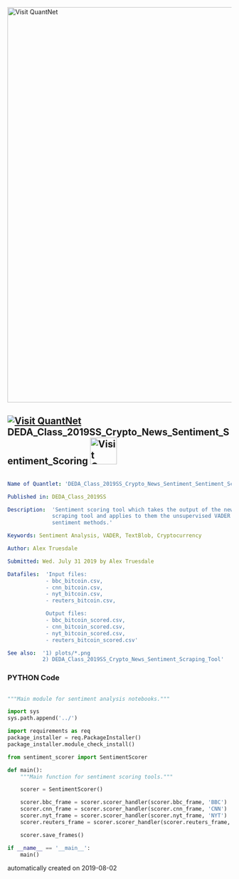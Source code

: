 [<img src="https://github.com/QuantLet/Styleguide-and-FAQ/blob/master/pictures/banner.png" width="888" alt="Visit QuantNet">](http://quantlet.de/)

## [<img src="https://github.com/QuantLet/Styleguide-and-FAQ/blob/master/pictures/qloqo.png" alt="Visit QuantNet">](http://quantlet.de/) **DEDA_Class_2019SS_Crypto_News_Sentiment_Sentiment_Scoring** [<img src="https://github.com/QuantLet/Styleguide-and-FAQ/blob/master/pictures/QN2.png" width="60" alt="Visit QuantNet 2.0">](http://quantlet.de/)

```yaml

Name of Quantlet: 'DEDA_Class_2019SS_Crypto_News_Sentiment_Sentiment_Scoring'

Published in: DEDA_Class_2019SS

Description:  'Sentiment scoring tool which takes the output of the news source
              scraping tool and applies to them the unsupervised VADER and TextBlob
              sentiment methods.'

Keywords: Sentiment Analysis, VADER, TextBlob, Cryptocurrency

Author: Alex Truesdale

Submitted: Wed. July 31 2019 by Alex Truesdale

Datafiles:  'Input files:
            - bbc_bitcoin.csv,
            - cnn_bitcoin.csv,
            - nyt_bitcoin.csv,
            - reuters_bitcoin.csv,

            Output files:
            - bbc_bitcoin_scored.csv,
            - cnn_bitcoin_scored.csv,
            - nyt_bitcoin_scored.csv,
            - reuters_bitcoin_scored.csv'

See also:  '1) plots/*.png
           2) DEDA_Class_2019SS_Crypto_News_Sentiment_Scraping_Tool'

```

### PYTHON Code
```python

"""Main module for sentiment analysis notebooks."""

import sys
sys.path.append('../')

import requirements as req
package_installer = req.PackageInstaller()
package_installer.module_check_install()

from sentiment_scorer import SentimentScorer

def main():
    """Main function for sentiment scoring tools."""

    scorer = SentimentScorer()

    scorer.bbc_frame = scorer.scorer_handler(scorer.bbc_frame, 'BBC')
    scorer.cnn_frame = scorer.scorer_handler(scorer.cnn_frame, 'CNN')
    scorer.nyt_frame = scorer.scorer_handler(scorer.nyt_frame, 'NYT')
    scorer.reuters_frame = scorer.scorer_handler(scorer.reuters_frame, 'Reuters')

    scorer.save_frames()

if __name__ == '__main__':
    main()

```

automatically created on 2019-08-02